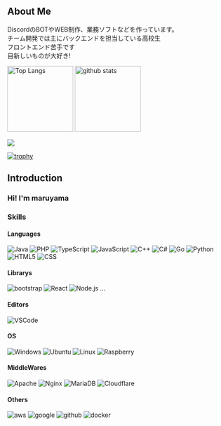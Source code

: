 ## About Me

DiscordのBOTやWEB制作、業務ソフトなどを作っています。<br/>
チーム開発では主にバックエンドを担当している高校生<br/>
フロントエンド苦手です<br/>
目新しいものが大好き!

<p align="left">
  <img alt="Top Langs" height="150px" src="https://github-readme-stats.vercel.app/api/top-langs/?username=maru0401&layout=compact&show_icons=true&theme=onedark" />
  <img alt="github stats" height="150px" src="https://github-readme-stats.vercel.app/api?username=maru0401&theme=onedark&show_icons=ture" />

 ![](http://github-profile-summary-cards.vercel.app/api/cards/profile-details?username=maru0401&theme=aura_dark)

[![trophy](https://github-profile-trophy.vercel.app/?username=maru0401&theme=onedark)](https://github.com/ryo-ma/github-profile-trophy)

</p>

## Introduction
### Hi! I'm maruyama
<h3>Skills</h3>
<h4>Languages</h4>
<p>
  <img alt="Java" src="https://img.shields.io/badge/-Java-ffdc00.svg?logo=&style=plastic">
  <img alt="PHP" src="https://img.shields.io/badge/PHP-ccc.svg?logo=php&style=flat">
  <img alt="TypeScript" src="https://img.shields.io/badge/-TypeScript-007ACC.svg?logo=typescript&style=flat">
  <img alt="JavaScript" src="https://img.shields.io/badge/-Javascript-F7DF1E.svg?logo=javascript&style=plastic">
  <img alt="C++" src="https://img.shields.io/badge/-++-0099E5.svg?logo=C&style=plastic">
  <img alt="C#" src="https://img.shields.io/badge/-%EF%BC%83-0099E5.svg?logo=C&style=plastic">
  <img alt="Go" src="https://img.shields.io/badge/-Go-0099E5.svg?logo=go&style=plastic"/>
  <img alt="Python" src="https://img.shields.io/badge/python-3670A0?style=flat-square&logo=python&logoColor=ffdd54" />
  <img alt="HTML5" src="https://img.shields.io/badge/html5-%23E34F26.svg?style=flat-square&logo=html5&logoColor=white" />
  <img alt="CSS" src="https://img.shields.io/badge/css3-%231572B6.svg?style=flat-square&logo=css3&logoColor=white" />
</p>
<h4>Librarys</h4>
<p>
<img alt="bootstrap" src="https://img.shields.io/badge/-Bootstrap-563D7C.svg?logo=bootstrap&style=flat">
<img alt="React" src="https://img.shields.io/badge/-React-555.svg?logo=react&style=flat">
<img alt="Node.js" src="https://img.shields.io/badge/node.js-6DA55F?style=flat-square&logo=node.js&logoColor=white" />
...
</p>
<h4>Editors</h4>
<p>
  <img alt="VSCode" src="https://img.shields.io/badge/Visual%20Studio%20Code-0078d7.svg?style=flat-square&logo=visual-studio-code&logoColor=white" />
</p>
<h4>OS</h4>
<p>
  <img alt="Windows" src="https://img.shields.io/badge/Windows-0078D6?style=flat-square&logo=windows&logoColor=white" />
  <img alt="Ubuntu" src="https://img.shields.io/badge/Ubuntu-E95420?style=flat-square&logo=ubuntu&logoColor=white" />
  <img alt="Linux" src="https://img.shields.io/badge/-Linux-0099E5.svg?logo=Linux&style=plastic">
  <img alt="Raspberry" src="https://img.shields.io/badge/-Raspberry%20Pi-C51A4A.svg?logo=raspberry-pi&style=flat">
</p>
<h4>MiddleWares</h4>
<p>
<img alt="Apache" src="https://img.shields.io/badge/-Apache-D22128.svg?logo=apache&style=flat">
<img alt="Nginx" src="https://img.shields.io/badge/-Nginx-bfcfcf.svg?logo=nginx&style=flat">
<img alt="MariaDB" src="https://img.shields.io/badge/-MariaDB-0099E5.svg?logo=MySQL&style=plastic">
<img alt="Cloudflare" src="https://img.shields.io/badge/Cloudflare-F38020?style=flat-square&logo=Cloudflare&logoColor=white" />
</p>
<h4>Others</h4>
<p>
<img alt="aws" src="https://img.shields.io/badge/-Amazon%20AWS-232F3E.svg?logo=amazon-aws&style=flat">
<img alt="google" src="https://img.shields.io/badge/-Google%20Cloud-EEE.svg?logo=google-cloud&style=flat">
<img alt="github" src="https://img.shields.io/badge/-GitHub-181717.svg?logo=github&style=flat">
<img alt="docker" src="https://img.shields.io/badge/-Docker-EEE.svg?logo=docker&style=flat">
</p>


